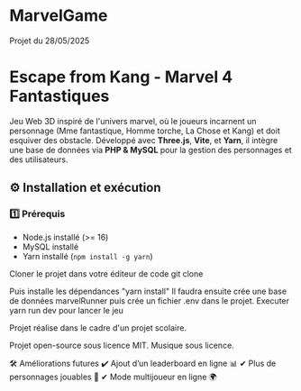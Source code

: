 # MarvelGame
Projet du 28/05/2025
#  Escape from Kang - Marvel 4 Fantastiques 

Jeu Web 3D inspiré de l'univers marvel, où le joueurs incarnent un personnage (Mme fantastique, Homme torche, La Chose et Kang)  et doit esquiver des obstacle. Développé avec **Three.js**, **Vite**, et **Yarn**, 
il intègre une base de données via **PHP & MySQL** pour la gestion des personnages et des utilisateurs.

## ⚙️ **Installation et exécution**

### **1️⃣ Prérequis**
- Node.js installé (>= 16)
- MySQL installé
- Yarn installé (`npm install -g yarn`)

Cloner le projet dans votre éditeur de code 
git clone 

Puis installe les dépendances "yarn install" 
Il faudra ensuite crée une base de données marvelRunner
puis crée un fichier .env dans le projet. 
Executer yarn run dev pour lancer le jeu

Projet réalise dans le cadre d'un projet scolaire. 

Projet open-source sous licence MIT. 
Musique sous licence. 

🛠 Améliorations futures
✔ Ajout d’un leaderboard en ligne 📊
✔ Plus de personnages jouables 👾
✔ Mode multijoueur en ligne 🌍
